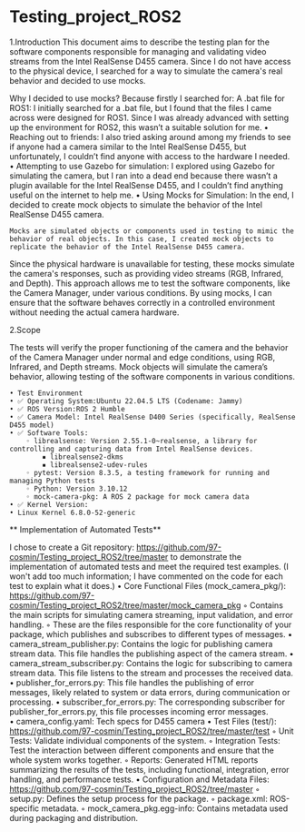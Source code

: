 # Testing_project_ROS2
1.Introduction
	This document aims to describe the testing plan for the software components responsible for managing and validating video streams from the Intel RealSense D455 camera. 
Since I do not have access to the physical device, I searched for a way to simulate the camera's real behavior and decided to use mocks. 

Why I decided to use mocks? Because firstly I searched for:
	A .bat file for ROS1:
	I initially searched for a .bat file, but I found that the files I came across were 	designed for ROS1. Since I was already advanced with setting up the environment 	for ROS2, this wasn’t a suitable solution for me.
    • Reaching out to friends:
I also tried asking around among my friends to see if anyone had a camera similar to the Intel RealSense D455, but unfortunately, I couldn’t find anyone with access to the hardware I needed.
    • Attempting to use Gazebo for simulation:
I explored using Gazebo for simulating the camera, but I ran into a dead end because there wasn’t a plugin available for the Intel RealSense D455, and I couldn’t find anything useful on the internet to help me.
    • Using Mocks for Simulation:
In the end, I decided to create mock objects to simulate the behavior of the Intel RealSense D455 camera. 

	Mocks are simulated objects or components used in testing to mimic the behavior of real objects. In this case, I created mock objects to replicate the behavior of the Intel RealSense D455 camera. 
Since the physical hardware is unavailable for testing, these mocks simulate the camera's responses, such as providing video streams (RGB, Infrared, and Depth). 
This approach allows me to test the software components, like the Camera Manager, under various conditions. By using mocks, I can ensure that the software behaves correctly in a controlled environment without needing the actual camera hardware.

 2.Scope

The tests will verify the proper functioning of the camera and the behavior of the Camera Manager under normal and edge conditions, using RGB, Infrared, and Depth streams.
Mock objects will simulate the camera’s behavior, allowing testing of the software components in various conditions.

    • Test Environment
    • ✅ Operating System:Ubuntu 22.04.5 LTS (Codename: Jammy) 
    • ✅ ROS Version:ROS 2 Humble 
    • ✅ Camera Model: Intel RealSense D400 Series (specifically, RealSense D455 model) 
    • ✅ Software Tools:
        ◦ librealsense: Version 2.55.1-0~realsense, a library for controlling and capturing data from Intel RealSense devices. 
            ▪ librealsense2-dkms 
            ▪ librealsense2-udev-rules 
        ◦ pytest: Version 8.3.5, a testing framework for running and managing Python tests 
        ◦ Python: Version 3.10.12 
        ◦ mock-camera-pkg: A ROS 2 package for mock camera data 
    • ✅ Kernel Version:
    • Linux Kernel 6.8.0-52-generic
**
Implementation of Automated Tests**

I chose to create a Git repository: https://github.com/97-cosmin/Testing_project_ROS2/tree/master
to demonstrate the implementation of automated tests and meet the required test examples.
(I won't add too much information; I have commented on the code for each test to explain what it does.)
    • Core Functional Files (mock_camera_pkg/):
https://github.com/97-cosmin/Testing_project_ROS2/tree/master/mock_camera_pkg
        ◦ Contains the main scripts for simulating camera streaming, input validation, and error handling.
        ◦  These are the files responsible for the core functionality of your package, which publishes and subscribes to different types of messages. 
            ▪ camera_stream_publisher.py: Contains the logic for publishing camera stream data. This file handles the publishing aspect of the camera stream. 
    • camera_stream_subscriber.py: Contains the logic for subscribing to camera stream data. This file listens to the stream and processes the received data.
    • publisher_for_errors.py: This file handles the publishing of error messages, likely related to system or data errors, during communication or processing. 
    • subscriber_for_errors.py: The corresponding subscriber for publisher_for_errors.py, this file processes incoming error messages.	
    • camera_config.yaml: Tech specs for D455 camera
    • Test Files (test/):
https://github.com/97-cosmin/Testing_project_ROS2/tree/master/test
        ◦ Unit Tests: Validate individual components of the system. 
        ◦ Integration Tests: Test the interaction between different components and ensure that the whole system works together. 
        ◦ Reports: Generated HTML reports summarizing the results of the tests, including functional, integration, error handling, and performance tests. 
    • Configuration and Metadata Files:
https://github.com/97-cosmin/Testing_project_ROS2/tree/master
        ◦ setup.py: Defines the setup process for the package. 
        ◦ package.xml: ROS-specific metadata. 
        ◦ mock_camera_pkg.egg-info: Contains metadata used during packaging and distribution.
